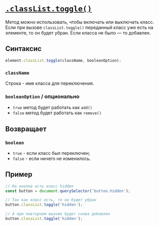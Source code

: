 # [`.classList.toggle()`](../index.md)

Метод можно использовать, чтобы включать или выключать класс. Если при вызове `classList.toggle()` переданный класс уже есть на элементе, то он будет убран. Если класса не было — то добавлен.

## Синтаксис

```js
element.classList.toggle(className, booleanOption);
```

### `className`

Строка - имя класса для переключения.

### `booleanOption` / опционально

- `true` метод будет работать как `add()`
- `false` метод будет работать как `remove()`

## Возвращает

### `boolean`

- `true` - если класс был переключен;
- `false` - если ничего не изменилось.

## Пример

```js
// На кнопке есть класс hidden
const button = document.querySelector('button.hidden');

// Так как класс есть, то он будет убран
button.classList.toggle('hidden');

// А при повторном вызове будет снова добавлен
button.classList.toggle('hidden');
```
